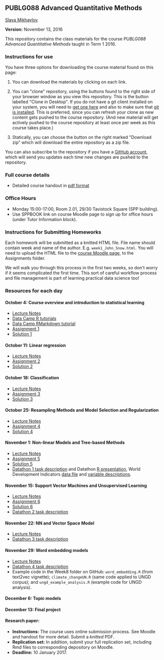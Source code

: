 ## PUBLG088 Advanced Quantitative Methods ##


[Slava Mikhaylov](s.mikhaylov@ucl.ac.uk)

**Version:** November 13, 2016

This repository contains the class materials for the course *PUBLG088 Advanced Quantitative Methods* taught in Term 1 2016.  

### Instructions for use ###

You have three options for downloading the course material found on this page:  

1.  You can download the materials by clicking on each link.  

2.  You can "clone" repository, using the buttons found to the right side of your browser window as you view this repository.  This is the button labelled "Clone in Desktop".  If you do not have a git client installed on your system, you will need to [get one here](https://git-scm.com/download/gui) and also to make sure that [git is installed](https://git-scm.com/downloads).  This is preferred, since you can refresh your clone as new content gets pushed to the course repository.  (And new material will get actively pushed to the course repository at least once per week as this course takes place.)

3.  Statically, you can choose the button on the right marked "Download zip" which will download the entire repository as a zip file.

You can also subscribe to the repository if you have a [GitHub account](https://github.com), which will send you updates each time new changes are pushed to the repository.

### Full course details ###

- Detailed course handout in [pdf format](handout/PUBLG088Handout.pdf)

### Office Hours ###

- Monday 15:00-17:00, Room 2.01, 29/30 Tavistock Square (SPP building).
- Use SPPBOOK link on course Moodle page to sign up for office hours (under Tutor Information block).


### Instructions for Submitting Homeworks ###

Each homework will be submitted as a knitted HTML file. File name should contain week and name of the author. E.g. `week1_John_Snow.html`. You will need to upload the HTML file to the [course Moodle page](https://moodle.ucl.ac.uk/course/view.php?id=14161), to the Assignments folder.  

We will walk you through this process in the first two weeks, so don't worry if it seems complicated the first time. This sort of careful workflow process and file management is part of learning practical data science too!

### Resources for each day ###

#### October 4: Course overview and introduction to statistical learning

- [Lecture Notes](week1/PUBLG088_week1.pdf)
- [Data Camp R tutorials](https://www.datacamp.com/courses/free-introduction-to-r)
- [Data Camp RMarkdown tutorial](http://bit.ly/R_markdown)
- [Assignment 1](week1/Week1_LASTNAME_FIRSTNAME.Rmd)
- [Solution 1](week1/Week1_assignment1_solution.Rmd)

#### October 11: Linear regression  
- [Lecture Notes](week2/PUBLG088_week2.pdf)
- [Assignment 2](week2/Week2_LASTNAME_FIRSTNAME.Rmd)
- [Solution 2](week2/Week2_assignment2_solution.Rmd)


#### October 18: Classification 
- [Lecture Notes](week3/PUBLG088_week3.pdf)
- [Assignment 3](week3/Week3_LASTNAME_FIRSTNAME.Rmd)
- [Solution 3](week3/Week3_assignment3_solution.Rmd)


#### October 25: Resampling Methods and Model Selection and Regularization 

- [Lecture Notes](week4/PUBLG088_week4.pdf)
- [Assignment 4](week4/Week4_LASTNAME_FIRSTNAME.Rmd)
- [Solution 4](week4/Week4_assignment4_solution.Rmd)


#### November 1: Non-linear Models and Tree-based Methods

- [Lecture Notes](week5/PUBLG088_week5.pdf)
- [Assignment 5](week5/Week5_LASTNAME_FIRSTNAME.Rmd)
- [Solution 5](week5/Week5_assignment5_solution.Rmd)
- [Datathon 1 task description](week5/Practice_Datathon1.Rmd) and Datathon [R presentation](week5/Datathon1.Rpres), World Development Indicators [data file](week5/WDI_Data.csv) and [variable descriptions](week5/WDI_Definition_and_Source.csv). 


#### November 15: Support Vector Machines and Unsupervised Learning

- [Lecture Notes](week6/PUBLG088_week6.pdf)
- [Assignment 6](week6/Week6_LASTNAME_FIRSTNAME.Rmd)
- [Solution 6](week6/Week6_assignment6_solution.Rmd)
- [Datathon 2 task description](week6/Practice_Datathon2.Rmd)


#### November 22: NN and Vector Space Model

- [Lecture Notes](week7/PUBLG088_week7.pdf)
- [Datathon 3 task description](week7/Practice_Datathon3.Rmd)


#### November 29: Word embedding models

- [Lecture Notes](week8/PUBLG088_week8.pdf)
- [Datathon 4 task description](week8/Practice_Datathon4.Rmd)
- Example code in the Week8 folder on GitHub: `word_embedding.R` (from text2vec vignette); `climate_changeUN.R` (same code applied to UNGD corpus); and `ungd_example_analysis.R` (example code for UNGD analysis).


#### December 6: Topic models


#### December 13: Final project


#### Research paper: 

- **Instructions:**  The course uses online submission process. See Moodle and handout for more detail. Submit a *knitted* PDF. 
- **Replication set:** In addition, submit your full replication set, including Rmd files to corresponding depository on Moodle. 
- **Deadline:** 10 January 2017.

